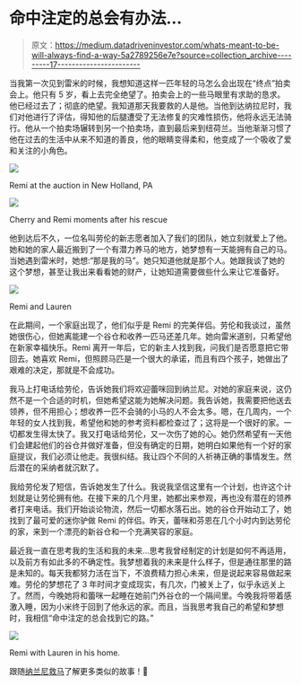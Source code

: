 # 命中注定的总会有办法…

> 原文：<https://medium.datadriveninvestor.com/whats-meant-to-be-will-always-find-a-way-5a2789256e7e?source=collection_archive---------17----------------------->

当我第一次见到雷米的时候，我想知道这样一匹年轻的马怎么会出现在“终点”拍卖会上。他只有 5 岁，看上去完全绝望了。拍卖会上的一些马眼里有求助的恳求。他已经过去了；彻底的绝望。我知道那天我要救的人是他。当他到达纳拉尼时，我们对他进行了评估，得知他的后腿遭受了无法修复的灾难性损伤，他将永远无法骑行。他从一个拍卖场辗转到另一个拍卖场，直到最后来到纽荷兰。当他渐渐习惯了他在过去的生活中从来不知道的善良，他的眼睛变得柔和，他变成了一个吸收了爱和关注的小角色。

![](img/7c0481c61394325e9b2b01e658657b8a.png)

Remi at the auction in New Holland, PA

![](img/7e76139cd20671e3dda19e4492b316dc.png)

Cherry and Remi moments after his rescue

他到达后不久，一位名叫劳伦的新志愿者加入了我们的团队，她立刻就爱上了他。她和她的家人最近搬到了一个有潜力养马的地方，她梦想有一天能拥有自己的马。当她遇到雷米时，她想:“那是我的马”。她只知道他就是那个人。她跟我谈了她的这个梦想，甚至让我出来看看她的财产，让她知道需要做些什么来让它准备好。

![](img/7db769729cb87e269ae933b1c79d2ed2.png)

Remi and Lauren

在此期间，一个家庭出现了，他们似乎是 Remi 的完美伴侣。劳伦和我谈过，虽然她很伤心，但她离能建一个谷仓和收养一匹马还差几年。她向雷米道别，只希望他在新家幸福快乐。Remi 离开一年后，它的新主人找到我，问我们是否愿意把它带回去。她喜欢 Remi，但照顾马匹是一个很大的承诺，而且有四个孩子，她做出了艰难的决定，那就是不会成功。

我马上打电话给劳伦，告诉她我们将欢迎蕾咪回到纳兰尼。对她的家庭来说，这仍然不是一个合适的时机，但她希望这能为她解决问题。我告诉她，我需要把他送去领养，但不用担心；想收养一匹不会骑的小马的人不会太多。嗯，在几周内，一个年轻的女人找到我，希望他和她的参考资料都检查过了；这将是一个很好的家。一切都发生得太快了。我又打电话给劳伦，又一次伤了她的心。她仍然希望有一天他们会建起他们的谷仓并做好准备，但没有确定的日期，她明白如果他有一个好的家庭提议，我们必须让他走。我很纠结。我让四个不同的人祈祷正确的事情发生。然后潜在的采纳者就沉默了。

我给劳伦发了短信，告诉她发生了什么。我说我坚信这里有一个计划，也许这个计划就是让劳伦拥有他。在接下来的几个月里，她都出来参观，再也没有潜在的领养者打来电话。我们开始谈论物流，然后一切都水落石出。她的谷仓开始动工了，她找到了最可爱的迷你驴做 Remi 的伴侣。昨天，蕾咪和芬恩在几个小时内到达劳伦的家，来到一个漂亮的新谷仓和一个充满笑容的家庭。

最近我一直在思考我的生活和我的未来…思考我曾经制定的计划是如何不再适用，以及前方有如此多的不确定性。我梦想着我的未来是什么样子，但是通往那里的路是未知的。每天我都努力活在当下，不浪费精力担心未来，但是说起来容易做起来难。劳伦的梦想花了 3 年时间才变成现实，有几次，门被关上了，似乎永远关上了。然而，今晚她将和蕾咪一起睡在她前门外谷仓的一个隔间里。今晚我将带着感激入睡，因为小米终于回到了他永远的家。而且，当我思考我自己的希望和梦想时，我相信“命中注定的总会找到它的路。”

![](img/cec62fa86c9ca76d524d9bd4608f6565.png)

Remi with Lauren in his home.

跟随[纳兰尼救马](https://www.nalanihr.org/)了解更多类似的故事！🐴